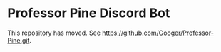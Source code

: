 # Professor Pine Discord Bot

This repository has moved.  See https://github.com/Googer/Professor-Pine.git.
